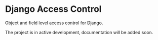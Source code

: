 # Django Access Control

Object and field level access control for Django.

The project is in active development, documentation will be added soon.